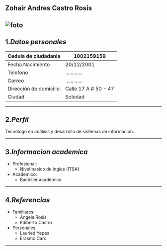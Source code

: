 <!-- heading -->
**Zohair Andres Castro Rosis**
-
![foto](foto.jpg)
-------------------------------
1.***Datos personales***
-

| Cedula de ciudadania   | 1002159159                |
| -----------------------| ------------------------- |
| Fecha Nacimiento       | 20/12/2001                |
| Telefono               | .............             |
| Correo                 | .............             |
| Dirección de domicilio | Calle 17 A # 50 - 47      |
| Ciudad                 | Soledad                   |


------
2.***Perfil***
-
Tecnólogo en análisis y desarrollo de sistemas de información.

------------------------------------------------
3.***Informacion academica***
-
* Profesional:
    * Nivel basico de ingles (ITSA)
* Academico:
    * Bachiller academico
-----------------------------
4.***Referencias***
-
* Familiares:
    * Angela Rosis
    * Ediberto Castro
* Personales:
    * Lauried Yepes
    * Erasmo Caro
-----------------------------


